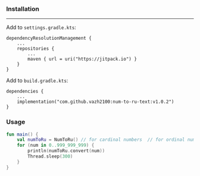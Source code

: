 ### Installation

---
Add to `settings.gradle.kts`:
```
dependencyResolutionManagement {
    ...
    repositories {
        ...
        maven { url = uri("https://jitpack.io") }
    }
}
```

Add to `build.gradle.kts`:
```
dependencies {
    ...
    implementation("com.github.vazh2100:num-to-ru-text:v1.0.2")
}
```

### Usage

```kotlin
fun main() {
    val numToRu = NumToRu() // for cardinal numbers  // for ordinal numbers use NumToRu(ordinal = true) instead
    for (num in 0..999_999_999) {
        println(numToRu.convert(num))
        Thread.sleep(300)
    }
}
```
